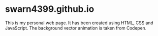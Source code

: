 # swarn4399.github.io

This is my personal web page. It has been created using HTML, CSS and JavaScript. The background vector animation is taken from Codepen.
